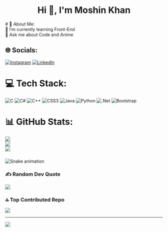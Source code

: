 <h1 align="center">Hi 👋, I'm Moshin Khan</h1>
# 💫 About Me:<br>
🌱 I’m currently learning Front-End<br>💬 Ask me about Code and Anime


## 🌐 Socials:
[![Instagram](https://img.shields.io/badge/Instagram-%23E4405F.svg?logo=Instagram&logoColor=white)](https://instagram.com/its_me_mkhann) [![LinkedIn](https://img.shields.io/badge/LinkedIn-%230077B5.svg?logo=linkedin&logoColor=white)](https://www.linkedin.com/in/moshin-khan-65510a24b) 

# 💻 Tech Stack:
![C](https://img.shields.io/badge/c-%2300599C.svg?style=for-the-badge&logo=c&logoColor=white) ![C#](https://img.shields.io/badge/c%23-%23239120.svg?style=for-the-badge&logo=c-sharp&logoColor=white) ![C++](https://img.shields.io/badge/c++-%2300599C.svg?style=for-the-badge&logo=c%2B%2B&logoColor=white) ![CSS3](https://img.shields.io/badge/css3-%231572B6.svg?style=for-the-badge&logo=css3&logoColor=white) ![Java](https://img.shields.io/badge/java-%23ED8B00.svg?style=for-the-badge&logo=java&logoColor=white) ![Python](https://img.shields.io/badge/python-3670A0?style=for-the-badge&logo=python&logoColor=ffdd54) ![.Net](https://img.shields.io/badge/.NET-5C2D91?style=for-the-badge&logo=.net&logoColor=white) ![Bootstrap](https://img.shields.io/badge/bootstrap-%23563D7C.svg?style=for-the-badge&logo=bootstrap&logoColor=white)
# 📊 GitHub Stats:
![](https://github-readme-stats.vercel.app/api?username=mkhan0012&theme=dark&hide_border=false&include_all_commits=false&count_private=false)<br/>
![](https://github-readme-streak-stats.herokuapp.com/?user=mkhan0012&theme=dark&hide_border=false)<br/>
![](https://github-readme-stats.vercel.app/api/top-langs/?username=mkhan0012&theme=dark&hide_border=false&include_all_commits=false&count_private=false&layout=compact)

###
![Snake animation](https://github.com/{{mkhan0012}}/{{mkhan0012}}/blob/output/github-contribution-grid-snake.svg)

###

### ✍️ Random Dev Quote
![](https://quotes-github-readme.vercel.app/api?type=horizontal&theme=radical)

### 🔝 Top Contributed Repo
![](https://github-contributor-stats.vercel.app/api?username=mkhan0012&limit=5&theme=dark&combine_all_yearly_contributions=true)

---
[![](https://visitcount.itsvg.in/api?id=mkhan0012&icon=2&color=0)](https://visitcount.itsvg.in)

<!-- Proudly created with GPRM ( https://gprm.itsvg.in ) -->
